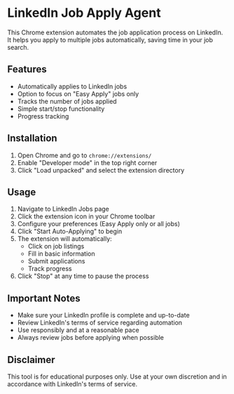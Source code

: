 # LinkedIn Job Apply Agent

This Chrome extension automates the job application process on LinkedIn. It helps you apply to multiple jobs automatically, saving time in your job search.

## Features

- Automatically applies to LinkedIn jobs
- Option to focus on "Easy Apply" jobs only
- Tracks the number of jobs applied
- Simple start/stop functionality
- Progress tracking

## Installation

1. Open Chrome and go to `chrome://extensions/`
2. Enable "Developer mode" in the top right corner
3. Click "Load unpacked" and select the extension directory

## Usage

1. Navigate to LinkedIn Jobs page
2. Click the extension icon in your Chrome toolbar
3. Configure your preferences (Easy Apply only or all jobs)
4. Click "Start Auto-Applying" to begin
5. The extension will automatically:
   - Click on job listings
   - Fill in basic information
   - Submit applications
   - Track progress
6. Click "Stop" at any time to pause the process

## Important Notes

- Make sure your LinkedIn profile is complete and up-to-date
- Review LinkedIn's terms of service regarding automation
- Use responsibly and at a reasonable pace
- Always review jobs before applying when possible

## Disclaimer

This tool is for educational purposes only. Use at your own discretion and in accordance with LinkedIn's terms of service.
